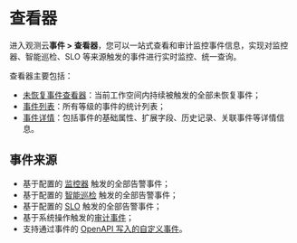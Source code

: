 # 查看器

进入观测云**事件 > 查看器**，您可以一站式查看和审计监控事件信息，实现对监控器、智能巡检、SLO 等来源触发的事件进行实时监控、统一查询。

查看器主要包括：

- [未恢复事件查看器](./unrecovered-events.md)：当前工作空间内持续被触发的全部未恢复事件；
- [事件列表](./event-list.md)：所有等级的事件的统计列表；
- [事件详情](./event-details.md)：包括事件的基础属性、扩展字段、历史记录、关联事件等详情信息。

## 事件来源

- 基于配置的 [监控器](../../monitoring/monitor/index.md) 触发的全部告警事件；
- 基于配置的 [智能巡检](../../monitoring/bot-obs/index.md) 触发的全部告警事件；  
- 基于配置的 [SLO](../../monitoring/slo.md) 触发的全部告警事件；  
- 基于系统操作触发的[审计事件](../../management/operation-audit.md)；  
- 支持通过事件的 [OpenAPI 写入的自定义事件](../../open-api/keyevent/create.md)。

